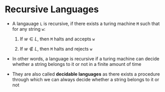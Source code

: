# Recursive Languages

- A langauage `L` is recursive, if there exists a turing machine `M` such that
for any string `w`:

    1. If $w \in L$, then `M` halts and accepts `w`

    2. If  $w \notin L$, then `M` halts and rejects `w`

- In other words, a language is recursive if a turing machine can decide whether
a string belongs to it or not in a finite amount of time

- They are also called **decidable languages** as there exists a procedure through
which we can always decide whether a string belongs to it or not
